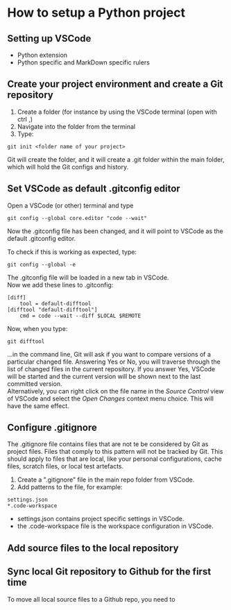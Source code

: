 # How to setup a Python project  

## Setting up VSCode  

* Python extension
* Python specific and MarkDown specific rulers


## Create your project environment and create a Git repository  

1. Create a folder (for instance by using the VSCode terminal (open with 
ctrl ,)  
1. Navigate into the folder from the terminal  
1. Type:  

``` shell
git init <folder name of your project>
```

Git will create the folder, and it will create a .git folder within the main folder, which will hold the Git configs and history.  
  
## Set VSCode as default .gitconfig editor  

Open a VSCode (or other) terminal and type  
``` shell  
git config --global core.editor "code --wait"  
```  
Now the .gitconfig file has been changed, and it will point to VSCode as the default .gitconfig editor.  

To check if this is working as expected, type:  
``` shell  
git config --global -e  
```  
The .gitconfig file will be loaded in a new tab in VSCode.  
Now we add these lines to .gitconfig:  
``` shell
[diff]
    tool = default-difftool
[difftool "default-difftool"]
    cmd = code --wait --diff $LOCAL $REMOTE
```

Now, when you type:
``` shell
git difftool
```
...in the command line, Git will ask if you want to compare versions of a particular changed file. Answering Yes or No, you will traverse through the list of changed files in the current repository. If you answer Yes, VSCode will be started and the current version will be shown next to the last committed version.  
Alternatively, you can right click on the file name in the *Source Control* view of VSCode and select the *Open Changes* context menu choice. This will have the same effect.  


## Configure .gitignore  

The .gitignore file contains files that are not te be considered by Git as project files. Files that comply to this pattern will not be tracked by Git. This should apply to files that are local, like your personal configurations, cache files, scratch files, or local test artefacts.  

1. Create a ".gitignore" file in the main repo folder from VSCode.  
1. Add patterns to the file, for example:  

``` script  
settings.json  
*.code-workspace  
```

* settings.json contains project specific settings in VSCode.  
* the .code-workspace file is the workspace configuration in VSCode.  


## Add source files to the local repository


## Sync local Git repository to Github for the first time  

To move all local source files to a Github repo, you need to 
